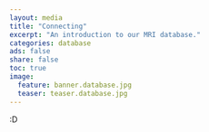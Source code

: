 ```yaml
---
layout: media
title: "Connecting"
excerpt: "An introduction to our MRI database."
categories: database
ads: false
share: false
toc: true
image:
  feature: banner.database.jpg
  teaser: teaser.database.jpg
---
```


:D